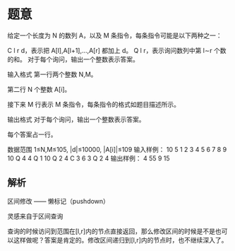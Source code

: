 # 题意

给定一个长度为 N 的数列 A，以及 M 条指令，每条指令可能是以下两种之一：

C l r d，表示把 A[l],A[l+1],…,A[r] 都加上 d。
Q l r，表示询问数列中第 l∼r 个数的和。
对于每个询问，输出一个整数表示答案。

输入格式
第一行两个整数 N,M。

第二行 N 个整数 A[i]。

接下来 M 行表示 M 条指令，每条指令的格式如题目描述所示。

输出格式
对于每个询问，输出一个整数表示答案。

每个答案占一行。

数据范围
1≤N,M≤105,
|d|≤10000,
|A[i]|≤109
输入样例：
10 5
1 2 3 4 5 6 7 8 9 10
Q 4 4
Q 1 10
Q 2 4
C 3 6 3
Q 2 4
输出样例：
4
55
9
15

## 解析

区间修改 —— 懒标记（pushdown）

灵感来自于区间查询

查询的时候访问到范围在[l,r]内的节点直接返回，那么修改区间的时候是不是也可以这样做呢？答案是肯定的。修改区间递归到[l,r]内的节点时，也不继续深入了。
